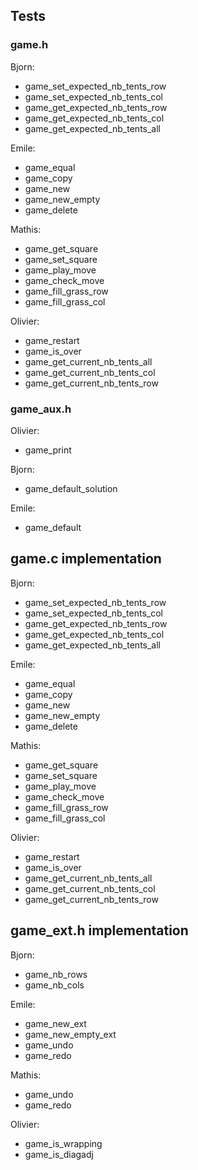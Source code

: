 ## Tests
### game.h

Bjorn:
* game_set_expected_nb_tents_row
* game_set_expected_nb_tents_col
* game_get_expected_nb_tents_row
* game_get_expected_nb_tents_col
* game_get_expected_nb_tents_all

Emile:
* game_equal
* game_copy
* game_new
* game_new_empty
* game_delete

Mathis:
* game_get_square
* game_set_square
* game_play_move
* game_check_move
* game_fill_grass_row
* game_fill_grass_col

Olivier:
* game_restart
* game_is_over
* game_get_current_nb_tents_all
* game_get_current_nb_tents_col
* game_get_current_nb_tents_row

### game_aux.h

Olivier:
* game_print

Bjorn:
* game_default_solution

Emile:
* game_default

## game.c implementation

Bjorn:
* game_set_expected_nb_tents_row
* game_set_expected_nb_tents_col
* game_get_expected_nb_tents_row
* game_get_expected_nb_tents_col
* game_get_expected_nb_tents_all

Emile:
* game_equal
* game_copy
* game_new
* game_new_empty
* game_delete

Mathis:
* game_get_square
* game_set_square
* game_play_move
* game_check_move
* game_fill_grass_row
* game_fill_grass_col

Olivier:
* game_restart
* game_is_over
* game_get_current_nb_tents_all
* game_get_current_nb_tents_col
* game_get_current_nb_tents_row

## game_ext.h implementation

Bjorn:
* game_nb_rows
* game_nb_cols

Emile:
* game_new_ext
* game_new_empty_ext
* game_undo
* game_redo

Mathis:
* game_undo
* game_redo

Olivier:
* game_is_wrapping
* game_is_diagadj
